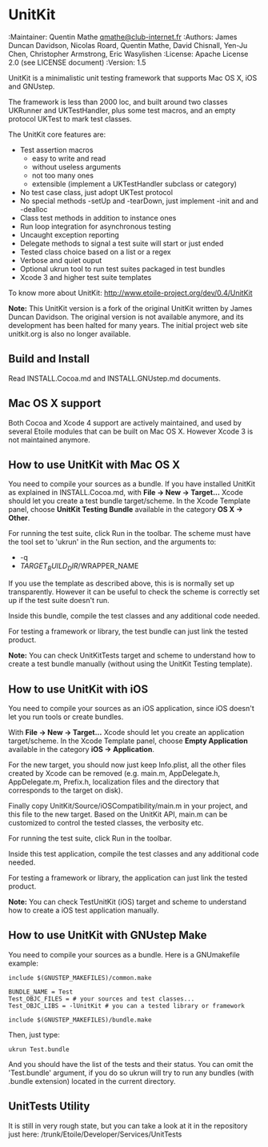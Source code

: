 UnitKit
=======

:Maintainer: Quentin Mathe <qmathe@club-internet.fr>
:Authors: James Duncan Davidson, Nicolas Roard, Quentin Mathe, David Chisnall, 
Yen-Ju Chen, Christopher Armstrong, Eric Wasylishen
:License: Apache License 2.0 (see LICENSE document)
:Version: 1.5

UnitKit is a minimalistic unit testing framework that supports Mac OS X, iOS and 
GNUstep. 

The framework is less than 2000 loc, and built around two classes UKRunner and 
UKTestHandler, plus some test macros, and an empty protocol UKTest to mark test 
classes.

The UnitKit core features are:

- Test assertion macros
	- easy to write and read
	- without useless arguments
	- not too many ones
	- extensible (implement a UKTestHandler subclass or category)
- No test case class, just adopt UKTest protocol
- No special methods -setUp and -tearDown, just implement -init and and -dealloc 
- Class test methods in addition to instance ones
- Run loop integration for asynchronous testing
- Uncaught exception reporting
- Delegate methods to signal a test suite will start or just ended
- Tested class choice based on a list or a regex
- Verbose and quiet ouput
- Optional ukrun tool to run test suites packaged in test bundles
- Xcode 3 and higher test suite templates

To know more about UnitKit: <http://www.etoile-project.org/dev/0.4/UnitKit>

**Note:** This UnitKit version is a fork of the original UnitKit written by 
James Duncan Davidson. The original version is not available anymore, and its 
development has been halted for many years. The initial project web site 
unitkit.org is also no longer available.


Build and Install
-----------------

Read INSTALL.Cocoa.md and INSTALL.GNUstep.md documents.


Mac OS X support
----------------

Both Cocoa and Xcode 4 support are actively maintained, and used by several 
Etoile modules that can be built on Mac OS X. However Xcode 3 is not maintained 
anymore.


How to use UnitKit with Mac OS X
--------------------------------

You need to compile your sources as a bundle. If you have installed UnitKit 
as explained in INSTALL.Cocoa.md, with **File -> New -> Target...** Xcode should 
let you create a test bundle target/scheme. In the Xcode Template panel, choose 
**UnitKit Testing Bundle** available in the category **OS X -> Other**.

For running the test suite, click Run in the toolbar. The scheme must 
have the tool set to 'ukrun' in the Run section, and the arguments to:

- -q 
- $TARGET_BUILD_DIR/$WRAPPER_NAME

If you use the template as described above, this is is normally set up 
transparently. However it can be useful to check the scheme is correctly set up 
if the test suite doesn't run.

Inside this bundle, compile the test classes and any additional code needed. 

For testing a framework or library, the test bundle can just link the tested 
product.

**Note:** You can check UnitKitTests target and scheme to understand how to 
create a test bundle manually (without using the UnitKit Testing template).


How to use UnitKit with iOS
---------------------------

You need to compile your sources as an iOS application, since iOS doesn't let 
you run tools or create bundles. 

With **File -> New -> Target...** Xcode should let you create an application 
target/scheme. In the Xcode Template panel, choose **Empty Application** 
available in the category **iOS -> Application**.

For the new target, you should now just keep Info.plist, all the other files 
created by Xcode can be removed (e.g. main.m, AppDelegate.h, AppDelegate.m, 
Prefix.h, localization files and the directory that corresponds to the target on 
disk).

Finally copy UnitKit/Source/iOSCompatibility/main.m in your project, and this 
file to the new target. Based on the UnitKit API, main.m can be customized to 
control the tested classes, the verbosity etc.

For running the test suite, click Run in the toolbar.

Inside this test application, compile the test classes and any additional code 
needed. 

For testing a framework or library, the application can just link the tested 
product.

**Note:** You can check TestUnitKit (iOS) target and scheme to understand how to 
create a iOS test application manually.


How to use UnitKit with GNUstep Make
------------------------------------

You need to compile your sources as a bundle. Here is a GNUmakefile example:

    include $(GNUSTEP_MAKEFILES)/common.make

    BUNDLE_NAME = Test
    Test_OBJC_FILES = # your sources and test classes...
    Test_OBJC_LIBS = -lUnitKit # you can a tested library or framework

    include $(GNUSTEP_MAKEFILES)/bundle.make

Then, just type:

	ukrun Test.bundle

And you should have the list of the tests and their status. You can omit the
'Test.bundle' argument, if you do so ukrun will try to run any bundles (with 
.bundle extension) located in the current directory.


UnitTests Utility
-----------------

It is still in very rough state, but you can take a look at it in the repository 
just here: /trunk/Etoile/Developer/Services/UnitTests
